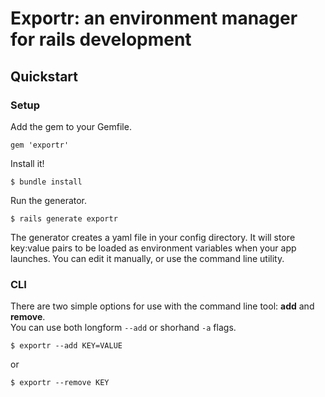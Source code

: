 # Exportr: an environment manager for rails development

## Quickstart

### Setup

Add the gem to your Gemfile.

    gem 'exportr'

Install it!

    $ bundle install
    
Run the generator.

    $ rails generate exportr
    

The generator creates a yaml file in your config directory. It will store key:value pairs to be loaded as environment variables when your app launches. You can edit it manually, or use the command line utility.

### CLI

There are two simple options for use with the command line tool: **add** and **remove**.  
You can use both longform `--add` or shorhand `-a` flags.

    $ exportr --add KEY=VALUE
or

    $ exportr --remove KEY